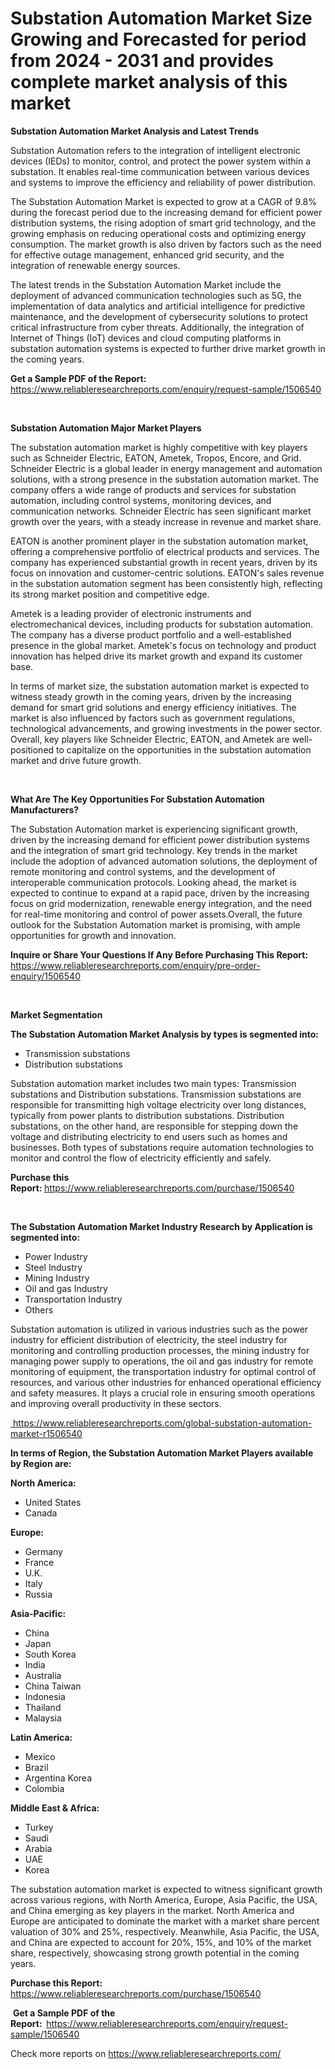 <p><h1>Substation Automation Market Size Growing and Forecasted for period from 2024 - 2031 and provides complete market analysis of this market</h1></p><p><strong>Substation Automation Market Analysis and Latest Trends</strong></p>
<p><p>Substation Automation refers to the integration of intelligent electronic devices (IEDs) to monitor, control, and protect the power system within a substation. It enables real-time communication between various devices and systems to improve the efficiency and reliability of power distribution.</p><p>The Substation Automation Market is expected to grow at a CAGR of 9.8% during the forecast period due to the increasing demand for efficient power distribution systems, the rising adoption of smart grid technology, and the growing emphasis on reducing operational costs and optimizing energy consumption. The market growth is also driven by factors such as the need for effective outage management, enhanced grid security, and the integration of renewable energy sources.</p><p>The latest trends in the Substation Automation Market include the deployment of advanced communication technologies such as 5G, the implementation of data analytics and artificial intelligence for predictive maintenance, and the development of cybersecurity solutions to protect critical infrastructure from cyber threats. Additionally, the integration of Internet of Things (IoT) devices and cloud computing platforms in substation automation systems is expected to further drive market growth in the coming years.</p></p>
<p><strong>Get a Sample PDF of the Report:&nbsp;</strong> <a href="https://www.reliableresearchreports.com/enquiry/request-sample/1506540">https://www.reliableresearchreports.com/enquiry/request-sample/1506540</a></p>
<p>&nbsp;</p>
<p><strong>Substation Automation Major Market Players</strong></p>
<p><p>The substation automation market is highly competitive with key players such as Schneider Electric, EATON, Ametek, Tropos, Encore, and Grid. Schneider Electric is a global leader in energy management and automation solutions, with a strong presence in the substation automation market. The company offers a wide range of products and services for substation automation, including control systems, monitoring devices, and communication networks. Schneider Electric has seen significant market growth over the years, with a steady increase in revenue and market share.</p><p>EATON is another prominent player in the substation automation market, offering a comprehensive portfolio of electrical products and services. The company has experienced substantial growth in recent years, driven by its focus on innovation and customer-centric solutions. EATON's sales revenue in the substation automation segment has been consistently high, reflecting its strong market position and competitive edge.</p><p>Ametek is a leading provider of electronic instruments and electromechanical devices, including products for substation automation. The company has a diverse product portfolio and a well-established presence in the global market. Ametek's focus on technology and product innovation has helped drive its market growth and expand its customer base.</p><p>In terms of market size, the substation automation market is expected to witness steady growth in the coming years, driven by the increasing demand for smart grid solutions and energy efficiency initiatives. The market is also influenced by factors such as government regulations, technological advancements, and growing investments in the power sector. Overall, key players like Schneider Electric, EATON, and Ametek are well-positioned to capitalize on the opportunities in the substation automation market and drive future growth.</p></p>
<p>&nbsp;</p>
<p><strong>What Are The Key Opportunities For Substation Automation Manufacturers?</strong></p>
<p><p>The Substation Automation market is experiencing significant growth, driven by the increasing demand for efficient power distribution systems and the integration of smart grid technology. Key trends in the market include the adoption of advanced automation solutions, the deployment of remote monitoring and control systems, and the development of interoperable communication protocols. Looking ahead, the market is expected to continue to expand at a rapid pace, driven by the increasing focus on grid modernization, renewable energy integration, and the need for real-time monitoring and control of power assets.Overall, the future outlook for the Substation Automation market is promising, with ample opportunities for growth and innovation.</p></p>
<p><strong>Inquire or Share Your Questions If Any Before Purchasing This Report:</strong> <a href="https://www.reliableresearchreports.com/enquiry/pre-order-enquiry/1506540">https://www.reliableresearchreports.com/enquiry/pre-order-enquiry/1506540</a></p>
<p>&nbsp;</p>
<p><strong>Market Segmentation</strong></p>
<p><strong>The Substation Automation Market Analysis by types is segmented into:</strong></p>
<p><ul><li>Transmission substations</li><li>Distribution substations</li></ul></p>
<p><p>Substation automation market includes two main types: Transmission substations and Distribution substations. Transmission substations are responsible for transmitting high voltage electricity over long distances, typically from power plants to distribution substations. Distribution substations, on the other hand, are responsible for stepping down the voltage and distributing electricity to end users such as homes and businesses. Both types of substations require automation technologies to monitor and control the flow of electricity efficiently and safely.</p></p>
<p><strong>Purchase this Report:&nbsp;</strong><a href="https://www.reliableresearchreports.com/purchase/1506540">https://www.reliableresearchreports.com/purchase/1506540</a></p>
<p>&nbsp;</p>
<p><strong>The Substation Automation Market Industry Research by Application is segmented into:</strong></p>
<p><ul><li>Power Industry</li><li>Steel Industry</li><li>Mining Industry</li><li>Oil and gas Industry</li><li>Transportation Industry</li><li>Others</li></ul></p>
<p><p>Substation automation is utilized in various industries such as the power industry for efficient distribution of electricity, the steel industry for monitoring and controlling production processes, the mining industry for managing power supply to operations, the oil and gas industry for remote monitoring of equipment, the transportation industry for optimal control of resources, and various other industries for enhanced operational efficiency and safety measures. It plays a crucial role in ensuring smooth operations and improving overall productivity in these sectors.</p></p>
<p><a href="https://www.reliableresearchreports.com/global-substation-automation-market-r1506540">&nbsp;https://www.reliableresearchreports.com/global-substation-automation-market-r1506540</a></p>
<p><strong>In terms of Region, the Substation Automation Market Players available by Region are:</strong></p>
<p>
    <p> <strong> North America: </strong>
        <ul>
            <li>United States</li>
            <li>Canada</li>
        </ul>
        </p> 
    <p> <strong> Europe: </strong>
        <ul>
            <li>Germany</li>
            <li>France</li>
            <li>U.K.</li>
            <li>Italy</li>
            <li>Russia</li>
        </ul>
        </p> 
    <p> <strong> Asia-Pacific: </strong>
        <ul>
            <li>China</li>
            <li>Japan</li>
            <li>South Korea</li>
            <li>India</li>
            <li>Australia</li>
            <li>China Taiwan</li>
            <li>Indonesia</li>
            <li>Thailand</li>
            <li>Malaysia</li>
        </ul>
        </p> 
    <p> <strong> Latin America: </strong>
        <ul>
            <li>Mexico</li>
            <li>Brazil</li>
            <li>Argentina Korea</li>
            <li>Colombia</li>
        </ul>
        </p> 
    <p> <strong> Middle East & Africa: </strong>
        <ul>
            <li>Turkey</li>
            <li>Saudi</li>
            <li>Arabia</li>
            <li>UAE</li>
            <li>Korea</li>
        </ul>
    </p>
    </p>
<p><p>The substation automation market is expected to witness significant growth across various regions, with North America, Europe, Asia Pacific, the USA, and China emerging as key players in the market. North America and Europe are anticipated to dominate the market with a market share percent valuation of 30% and 25%, respectively. Meanwhile, Asia Pacific, the USA, and China are expected to account for 20%, 15%, and 10% of the market share, respectively, showcasing strong growth potential in the coming years.</p></p>
<p><strong>Purchase this Report: </strong><a href="https://www.reliableresearchreports.com/purchase/1506540">https://www.reliableresearchreports.com/purchase/1506540</a></p>
<p>&nbsp;<strong>Get a Sample PDF of the Report:&nbsp;&nbsp;</strong><a href="https://www.reliableresearchreports.com/enquiry/request-sample/1506540">https://www.reliableresearchreports.com/enquiry/request-sample/1506540</a></p>
<p><strong></strong></p>
<p>Check more reports on <a href="https://www.reliableresearchreports.com/">https://www.reliableresearchreports.com/</a></p>